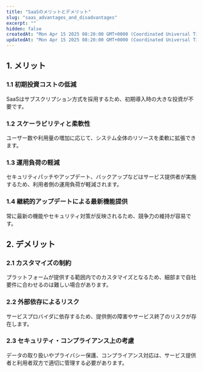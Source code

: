 ```yaml
---
title: "SaaSのメリットとデメリット"
slug: "saas_advantages_and_disadvantages"
excerpt: ""
hidden: false
createdAt: "Mon Apr 15 2025 08:20:00 GMT+0000 (Coordinated Universal Time)"
updatedAt: "Mon Apr 15 2025 08:20:00 GMT+0000 (Coordinated Universal Time)"
---
```


## 1. メリット

### 1.1 初期投資コストの低減

SaaSはサブスクリプション方式を採用するため、初期導入時の大きな投資が不要です。

### 1.2 スケーラビリティと柔軟性

ユーザー数や利用量の増加に応じて、システム全体のリソースを柔軟に拡張できます。

### 1.3 運用負荷の軽減

セキュリティパッチやアップデート、バックアップなどはサービス提供者が実施するため、利用者側の運用負荷が軽減されます。

### 1.4 継続的アップデートによる最新機能提供

常に最新の機能やセキュリティ対策が反映されるため、競争力の維持が容易です。

## 2. デメリット

### 2.1 カスタマイズの制約

プラットフォームが提供する範囲内でのカスタマイズとなるため、細部まで自社要件に合わせるのは難しい場合があります。

### 2.2 外部依存によるリスク

サービスプロバイダに依存するため、提供側の障害やサービス終了のリスクが存在します。

### 2.3 セキュリティ・コンプライアンス上の考慮

データの取り扱いやプライバシー保護、コンプライアンス対応は、サービス提供者と利用者双方で適切に管理する必要があります。